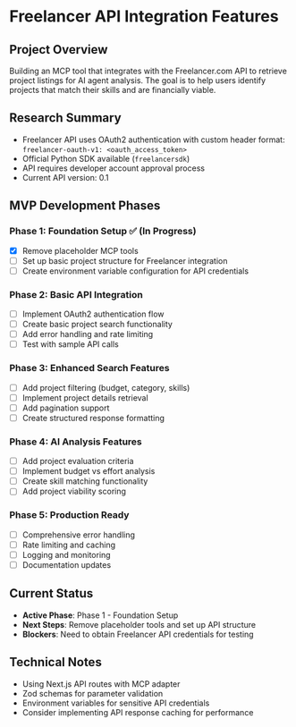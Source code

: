 # Freelancer API Integration Features

## Project Overview
Building an MCP tool that integrates with the Freelancer.com API to retrieve project listings for AI agent analysis. The goal is to help users identify projects that match their skills and are financially viable.

## Research Summary
- Freelancer API uses OAuth2 authentication with custom header format: `freelancer-oauth-v1: <oauth_access_token>`
- Official Python SDK available (`freelancersdk`)
- API requires developer account approval process
- Current API version: 0.1

## MVP Development Phases

### Phase 1: Foundation Setup ✅ (In Progress)
- [x] Remove placeholder MCP tools
- [ ] Set up basic project structure for Freelancer integration
- [ ] Create environment variable configuration for API credentials

### Phase 2: Basic API Integration
- [ ] Implement OAuth2 authentication flow
- [ ] Create basic project search functionality
- [ ] Add error handling and rate limiting
- [ ] Test with sample API calls

### Phase 3: Enhanced Search Features
- [ ] Add project filtering (budget, category, skills)
- [ ] Implement project details retrieval
- [ ] Add pagination support
- [ ] Create structured response formatting

### Phase 4: AI Analysis Features
- [ ] Add project evaluation criteria
- [ ] Implement budget vs effort analysis
- [ ] Create skill matching functionality
- [ ] Add project viability scoring

### Phase 5: Production Ready
- [ ] Comprehensive error handling
- [ ] Rate limiting and caching
- [ ] Logging and monitoring
- [ ] Documentation updates

## Current Status
- **Active Phase**: Phase 1 - Foundation Setup
- **Next Steps**: Remove placeholder tools and set up API structure
- **Blockers**: Need to obtain Freelancer API credentials for testing

## Technical Notes
- Using Next.js API routes with MCP adapter
- Zod schemas for parameter validation
- Environment variables for sensitive API credentials
- Consider implementing API response caching for performance